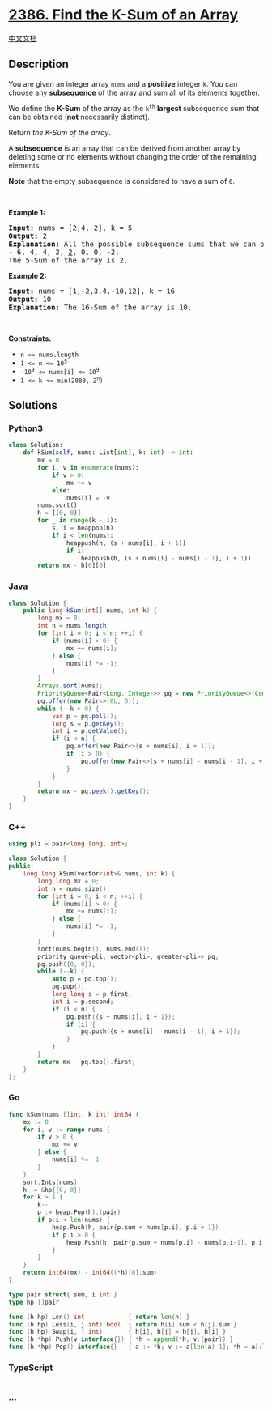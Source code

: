 # [2386. Find the K-Sum of an Array](https://leetcode.com/problems/find-the-k-sum-of-an-array)

[中文文档](/solution/2300-2399/2386.Find%20the%20K-Sum%20of%20an%20Array/README.md)

## Description

<p>You are given an integer array <code>nums</code> and a <strong>positive</strong> integer <code>k</code>. You can choose any <strong>subsequence</strong> of the array and sum all of its elements together.</p>

<p>We define the <strong>K-Sum</strong> of the array as the <code>k<sup>th</sup></code> <strong>largest</strong> subsequence sum that can be obtained (<strong>not</strong> necessarily distinct).</p>

<p>Return <em>the K-Sum of the array</em>.</p>

<p>A <strong>subsequence</strong> is an array that can be derived from another array by deleting some or no elements without changing the order of the remaining elements.</p>

<p><strong>Note</strong> that the empty subsequence is considered to have a sum of <code>0</code>.</p>

<p>&nbsp;</p>
<p><strong>Example 1:</strong></p>

<pre>
<strong>Input:</strong> nums = [2,4,-2], k = 5
<strong>Output:</strong> 2
<strong>Explanation:</strong> All the possible subsequence sums that we can obtain are the following sorted in decreasing order:
- 6, 4, 4, 2, <u>2</u>, 0, 0, -2.
The 5-Sum of the array is 2.
</pre>

<p><strong>Example 2:</strong></p>

<pre>
<strong>Input:</strong> nums = [1,-2,3,4,-10,12], k = 16
<strong>Output:</strong> 10
<strong>Explanation:</strong> The 16-Sum of the array is 10.
</pre>

<p>&nbsp;</p>
<p><strong>Constraints:</strong></p>

<ul>
	<li><code>n == nums.length</code></li>
	<li><code>1 &lt;= n &lt;= 10<sup>5</sup></code></li>
	<li><code>-10<sup>9</sup> &lt;= nums[i] &lt;= 10<sup>9</sup></code></li>
	<li><code>1 &lt;= k &lt;= min(2000, 2<sup>n</sup>)</code></li>
</ul>

## Solutions

<!-- tabs:start -->

### **Python3**

```python
class Solution:
    def kSum(self, nums: List[int], k: int) -> int:
        mx = 0
        for i, v in enumerate(nums):
            if v > 0:
                mx += v
            else:
                nums[i] = -v
        nums.sort()
        h = [(0, 0)]
        for _ in range(k - 1):
            s, i = heappop(h)
            if i < len(nums):
                heappush(h, (s + nums[i], i + 1))
                if i:
                    heappush(h, (s + nums[i] - nums[i - 1], i + 1))
        return mx - h[0][0]
```

### **Java**

```java
class Solution {
    public long kSum(int[] nums, int k) {
        long mx = 0;
        int n = nums.length;
        for (int i = 0; i < n; ++i) {
            if (nums[i] > 0) {
                mx += nums[i];
            } else {
                nums[i] *= -1;
            }
        }
        Arrays.sort(nums);
        PriorityQueue<Pair<Long, Integer>> pq = new PriorityQueue<>(Comparator.comparing(Pair::getKey));
        pq.offer(new Pair<>(0L, 0));
        while (--k > 0) {
            var p = pq.poll();
            long s = p.getKey();
            int i = p.getValue();
            if (i < n) {
                pq.offer(new Pair<>(s + nums[i], i + 1));
                if (i > 0) {
                    pq.offer(new Pair<>(s + nums[i] - nums[i - 1], i + 1));
                }
            }
        }
        return mx - pq.peek().getKey();
    }
}
```

### **C++**

```cpp
using pli = pair<long long, int>;

class Solution {
public:
    long long kSum(vector<int>& nums, int k) {
        long long mx = 0;
        int n = nums.size();
        for (int i = 0; i < n; ++i) {
            if (nums[i] > 0) {
                mx += nums[i];
            } else {
                nums[i] *= -1;
            }
        }
        sort(nums.begin(), nums.end());
        priority_queue<pli, vector<pli>, greater<pli>> pq;
        pq.push({0, 0});
        while (--k) {
            auto p = pq.top();
            pq.pop();
            long long s = p.first;
            int i = p.second;
            if (i < n) {
                pq.push({s + nums[i], i + 1});
                if (i) {
                    pq.push({s + nums[i] - nums[i - 1], i + 1});
                }
            }
        }
        return mx - pq.top().first;
    }
};
```

### **Go**

```go
func kSum(nums []int, k int) int64 {
	mx := 0
	for i, v := range nums {
		if v > 0 {
			mx += v
		} else {
			nums[i] *= -1
		}
	}
	sort.Ints(nums)
	h := &hp{{0, 0}}
	for k > 1 {
		k--
		p := heap.Pop(h).(pair)
		if p.i < len(nums) {
			heap.Push(h, pair{p.sum + nums[p.i], p.i + 1})
			if p.i > 0 {
				heap.Push(h, pair{p.sum + nums[p.i] - nums[p.i-1], p.i + 1})
			}
		}
	}
	return int64(mx) - int64((*h)[0].sum)
}

type pair struct{ sum, i int }
type hp []pair

func (h hp) Len() int            { return len(h) }
func (h hp) Less(i, j int) bool  { return h[i].sum < h[j].sum }
func (h hp) Swap(i, j int)       { h[i], h[j] = h[j], h[i] }
func (h *hp) Push(v interface{}) { *h = append(*h, v.(pair)) }
func (h *hp) Pop() interface{}   { a := *h; v := a[len(a)-1]; *h = a[:len(a)-1]; return v }
```

### **TypeScript**

```ts

```

### **...**

```


```

<!-- tabs:end -->
